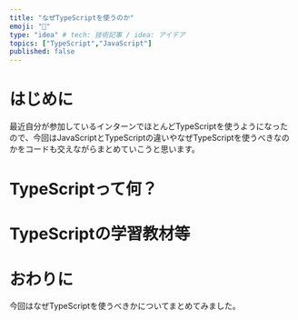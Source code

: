 ```yaml
---
title: "なぜTypeScriptを使うのか"
emoji: "🍣"
type: "idea" # tech: 技術記事 / idea: アイデア
topics: ["TypeScript","JavaScript"]
published: false
---
```

# はじめに
最近自分が参加しているインターンでほとんどTypeScriptを使うようになったので、今回はJavaScriptとTypeScriptの違いやなぜTypeScriptを使うべきなのかをコードも交えながらまとめていこうと思います。
# TypeScriptって何？
# TypeScriptの学習教材等
# おわりに
今回はなぜTypeScriptを使うべきかについてまとめてみました。